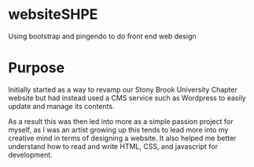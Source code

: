 # websiteSHPE
Using bootstrap and pingendo to do front end web design

# Purpose
Initially started as a way to revamp our Stony Brook University Chapter website but had instead used a CMS service such as Wordpress to easily update and manage its contents. 

As a result this was then led into more as a simple passion project for myself, as I was an artist growing up this tends to lead more into my creative mind in terms of designing a website. It also helped me better understand how to read and write HTML, CSS, and javascript for development.
